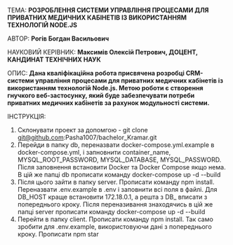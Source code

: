 ТЕМА:
**РОЗРОБЛЕННЯ СИСТЕМИ УПРАВЛІННЯ ПРОЦЕСАМИ ДЛЯ ПРИВАТНИХ МЕДИЧНИХ КАБІНЕТІВ ІЗ ВИКОРИСТАННЯМ ТЕХНОЛОГІЙ NODE.JS**

АВТОР: **Рогів Богдан Васильович**

НАУКОВИЙ КЕРІВНИК: **Максимів Олексій Петрович, ДОЦЕНТ, КАНДИНАТ ТЕХНІЧНИХ НАУК**

ОПИС: **Дана кваліфікаційна робота присвячена розробці CRM-системи управління процесами для приватних медичних кабінетів
із використанням технологій Node.js. Метою роботи є створення гнучкого веб-застосунку, який буде забезпечувати потреби
приватних медичних кабінетів за рахунок модульності системи.**

ІНСТРУКЦІЯ:

1. Склонувати проект за допомгою - git clone git@github.com:Pasha1007/bachelor_Kramar.git
2. Перейди в папку db, переназвати docker-compose.yml.example в docker-compose.yml, і запновнити container_name,
   MYSQL_ROOT_PASSWORD, MYSQL_DATABASE, MYSQL_PASSWORD. Після заповнення встановити Docker та Docker Compose якщо нема. В цій же папці db прописати команду docker-compose up -d --build
3. Після цього зайти в папку server. Прописати команду npm install. Переназвати .env.example в .env і заповнити всі поля в файлі. Для DB_HOST краще встановити 172.18.0.1, а решта з DB_ вписати з попереднього кроку. Після переназивання знаходячись в цій же папці server прописати команду docker-compose up -d --build
4. Перейти в папку client. Прописати команду npm install. Так само зробити для .env.example, використовуючи дані з попереднього кроку. Прописати npm star

